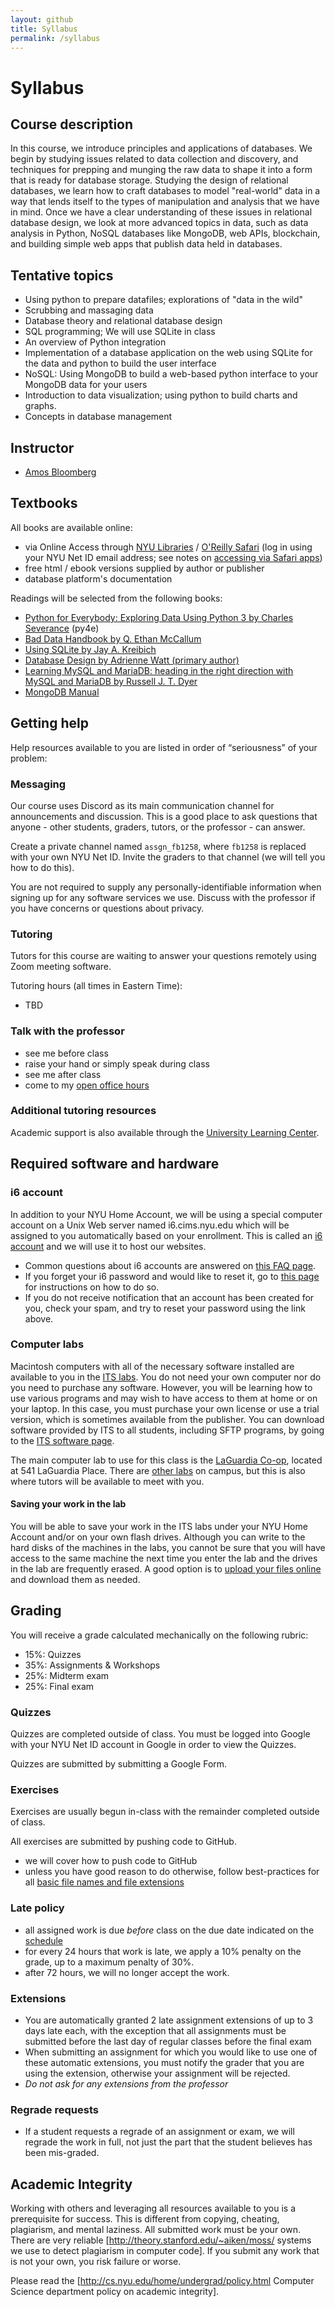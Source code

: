 ```yaml
---
layout: github
title: Syllabus
permalink: /syllabus
---
```


# Syllabus

## Course description

In this course, we introduce principles and applications of databases. We begin by studying issues related to data collection and discovery, and techniques for prepping and munging the raw data to shape it into a form that is ready for database storage. Studying the design of relational databases, we learn how to craft databases to model "real-world" data in a way that lends itself to the types of manipulation and analysis that we have in mind. Once we have a clear understanding of these issues in relational database design, we look at more advanced topics in data, such as data analysis in Python, NoSQL databases like MongoDB, web APIs, blockchain, and building simple web apps that publish data held in databases.

## Tentative topics

- Using python to prepare datafiles; explorations of "data in the wild"
- Scrubbing and massaging data
- Database theory and relational database design
- SQL programming; We will use SQLite in class
- An overview of Python integration
- Implementation of a database application on the web using SQLite for the data and python to build the user interface
- NoSQL: Using MongoDB to build a web-based python interface to your MongoDB data for your users
- Introduction to data visualization; using python to build charts and graphs.
- Concepts in database management

## Instructor

- [Amos Bloomberg](https://amosbloomberg.com)

## Textbooks

All books are available online:

- via Online Access through [NYU Libraries](https://library.nyu.edu/) / [O&#39;Reilly Safari](https://learning.oreilly.com/) (log in using your NYU Net ID email address; see notes on [accessing via Safari apps](https://knowledge.kitchen/Accessing_books_on_O'Reilly_Safari))
- free html / ebook versions supplied by author or publisher
- database platform&#39;s documentation

Readings will be selected from the following books:

- [Python for Everybody: Exploring Data Using Python 3 by Charles Severance](https://www.py4e.com/html3/) (py4e)
- [Bad Data Handbook by Q. Ethan McCallum](https://bobcat.library.nyu.edu/primo-explore/fulldisplay?docid=nyu_aleph005835927&context=L&vid=NYU&lang=en_US)
- [Using SQLite by Jay A. Kreibich](https://bobcat.library.nyu.edu/primo-explore/fulldisplay?docid=nyu_aleph007031845&context=L&vid=NYU&lang=en_US)
- [Database Design by Adrienne Watt (primary author)](https://opentextbc.ca/dbdesign01/)
- [Learning MySQL and MariaDB: heading in the right direction with MySQL and MariaDB by Russell J. T. Dyer](https://bobcat.library.nyu.edu/primo-explore/fulldisplay?docid=nyu_aleph005573381&context=L&vid=NYU&lang=en_US)
- [MongoDB Manual](https://docs.mongodb.com/manual/introduction/)

## Getting help

Help resources available to you are listed in order of “seriousness” of your problem:

### Messaging

Our course uses Discord as its main communication channel for announcements and discussion. This is a good place to ask questions that anyone - other students, graders, tutors, or the professor - can answer.

Create a private channel named `assgn_fb1258`, where `fb1258` is replaced with your own NYU Net ID. Invite the graders to that channel (we will tell you how to do this).

You are not required to supply any personally-identifiable information when signing up for any software services we use. Discuss with the professor if you have concerns or questions about privacy.

### Tutoring

Tutors for this course are waiting to answer your questions remotely using Zoom meeting software.

Tutoring hours (all times in Eastern Time):

- TBD

### Talk with the professor

- see me before class
- raise your hand or simply speak during class
- see me after class
- come to my [open office hours](https://knowledge.kitchen/Amos_Bloomberg#Contact_Info)

### Additional tutoring resources

Academic support is also available through the [University Learning Center](http://www.nyu.edu/ulc).

## Required software and hardware

### i6 account

In addition to your NYU Home Account, we will be using a special computer account on a Unix Web server named i6.cims.nyu.edu which will be assigned to you automatically based on your enrollment. This is called an [i6 account](http://cims.nyu.edu/webapps/content/systems/resources/i6) and we will use it to host our websites.

- Common questions about i6 accounts are answered on [this FAQ page](https://cims.nyu.edu/webapps/content/systems/resources/i6/faq).
- If you forget your i6 password and would like to reset it, go to [this page](https://cims.nyu.edu/webapps/content/systems/resources/i6/resetpassword) for instructions on how to do so.
- If you do not receive notification that an account has been created for you, check your spam, and try to reset your password using the link above.

### Computer labs

Macintosh computers with all of the necessary software installed are available to you in the [ITS labs](http://www.nyu.edu/its/labs/). You do not need your own computer nor do you need to purchase any software. However, you will be learning how to use various programs and may wish to have access to them at home or on your laptop. In this case, you must purchase your own license or use a trial version, which is sometimes available from the publisher. You can download software provided by ITS to all students, including SFTP programs, by going to the [ITS software page](https://www.nyu.edu/its/software/).

The main computer lab to use for this class is the [LaGuardia Co-op](http://www.nyu.edu/life/information-technology/locations-and-facilities/student-technology-centers/laguardia-co-op.html), located at 541 LaGuardia Place. There are [other labs](http://www.nyu.edu/its/labs/) on campus, but this is also where tutors will be available to meet with you.

#### Saving your work in the lab

You will be able to save your work in the ITS labs under your NYU Home Account and/or on your own flash drives. Although you can write to the hard disks of the machines in the labs, you cannot be sure that you will have access to the same machine the next time you enter the lab and the drives in the lab are frequently erased. A good option is to [upload your files online](https://knowledge.kitchen/Transfer_files_to_the_i6_web_server) and download them as needed.

## Grading

You will receive a grade calculated mechanically on the following rubric:

- 15%: Quizzes
- 35%: Assignments & Workshops
- 25%: Midterm exam
- 25%: Final exam

### Quizzes

Quizzes are completed outside of class. You must be logged into Google with your NYU Net ID account in Google in order to view the Quizzes.

Quizzes are submitted by submitting a Google Form.

### Exercises

Exercises are usually begun in-class with the remainder completed outside of class.

All exercises are submitted by pushing code to GitHub.

- we will cover how to push code to GitHub
- unless you have good reason to do otherwise, follow best-practices for all [basic file names and file extensions](https://knowledge.kitchen/Basic_computer_concepts#File_names)

### Late policy

- all assigned work is due _before_ class on the due date indicated on the [schedule](./schedule)
- for every 24 hours that work is late, we apply a 10% penalty on the grade, up to a maximum penalty of 30%.
- after 72 hours, we will no longer accept the work.

### Extensions

- You are automatically granted 2 late assignment extensions of up to 3 days late each, with the exception that all assignments must be submitted before the last day of regular classes before the final exam
- When submitting an assignment for which you would like to use one of these automatic extensions, you must notify the grader that you are using the extension, otherwise your assignment will be rejected.
- _Do not ask for any extensions from the professor_

### Regrade requests

- If a student requests a regrade of an assignment or exam, we will regrade the work in full, not just the part that the student believes has been mis-graded.

## Academic Integrity

Working with others and leveraging all resources available to you is a prerequisite for success. This is different from copying, cheating, plagiarism, and mental laziness. All submitted work must be your own. There are very reliable [http://theory.stanford.edu/~aiken/moss/ systems we use to detect plagiarism in computer code]. If you submit any work that is not your own, you risk failure or worse.

Please read the [http://cs.nyu.edu/home/undergrad/policy.html Computer Science department policy on academic integrity].
